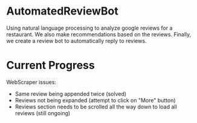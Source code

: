 # AutomatedReviewBot
Using natural language processing to analyze google reviews for a restaurant. We also make recommendations based on the reviews. Finally, we create a review bot to automatically reply to reviews.  

# Current Progress 
WebScraper issues:  
* Same review being appended twice (solved)  
* Reviews not being expanded (attempt to click on "More" button)
* Reviews section needs to be scrolled all the way down to load all reviews (still ongoing)